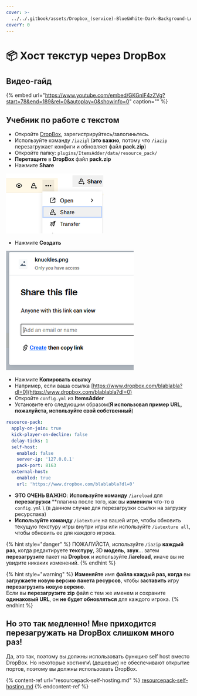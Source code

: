 ```yaml
---
cover: >-
  ../../.gitbook/assets/Dropbox_(service)-Blue&White-Dark-Background-Logo.wine.svg
coverY: 0
---
```


# 📦 Хост текстур через DropBox

## Видео-гайд

{% embed url="https://www.youtube.com/embed/GKGnlF4zZVg?start=78&end=189&rel=0&autoplay=0&showinfo=0" caption="" %}

## Учебник по работе с текстом

* Откройте [DropBox](https://dropbox.com/), зарегистрируйтесь/залогиньтесь.
* Используйте команду `/iazip`\ (**это важно**, потому что `/iazip` перезагружает конфиги и обновляет файл **pack.zip**\)
* Откройте папку: `plugins/ItemsAdder/data/resource_pack/`
* **Перетащите** в **DropBox** файл **pack.zip**
* Нажмите **Share**

![](<../../.gitbook/assets/immagine (25).png>)

* Нажмите **Создать**

![](<../../.gitbook/assets/immagine (24).png>)

* Нажмите **Копировать ссылку**
* Например, если ваша ссылка [https://www.dropbox.com/blablabla?dl=0](https://www.dropbox.com/blablabla?dl=0)
* Откройте `config.yml` из **ItemsAdder**
* Установите его следующим образом\(**Я использовал пример URL, пожалуйста, используйте свой собственный**\)

```yaml
resource-pack:
  apply-on-join: true
  kick-player-on-decline: false
  delay-ticks: 1
  self-host:
    enabled: false
    server-ip: '127.0.0.1'
    pack-port: 8163
  external-host:
    enabled: true
    url: 'https://www.dropbox.com/blablabla?dl=0'
```

* **ЭТО ОЧЕНЬ ВАЖНО**: **Используйте команду** `/iareload` для **перезагрузки** **плагина после того, как вы **изменили** что-то в `config.yml` \ (в данном случае для перезагрузки ссылки на загрузку ресурспака\)
* **Используйте команду** `/iatexture` на вашей игре, чтобы обновить текущую текстуру игры внутри игры или используйте `/iatexture all`, чтобы обновить ее для каждого игрока.

{% hint style="danger" %}
ПОЖАЛУЙСТА, используйте `/iazip` **каждый раз**, когда редактируете **текстуру**, 3D **модель**, **звук**... затем **перезагрузите** пакет на **Dropbox** и используйте **/iareload**, иначе вы не увидите никаких изменений.
{% endhint %}

{% hint style="warning" %}
**Изменяйте** имя **файла каждый раз, когда** вы **загружаете** **новую версию** **пакета ресурсов**, чтобы **заставить** игру **перезагрузить** **новую версию**.  
Если вы **перезагрузите** **zip** файл с тем же именем и сохраните **одинаковый URL**, он **не будет обновляться** для каждого игрока.
{% endhint %}

## Но это так медленно! Мне приходится перезагружать на DropBox слишком много раз!

Да, это так, поэтому вы должны использовать функцию self host вместо DropBox. Но некоторые хостинги\ (дешевые\) не обеспечивают открытие портов, поэтому вы должны использовать DropBox.

{% content-ref url="resourcepack-self-hosting.md" %}
[resourcepack-self-hosting.md](resourcepack-self-hosting.md)
{% endcontent-ref %}
